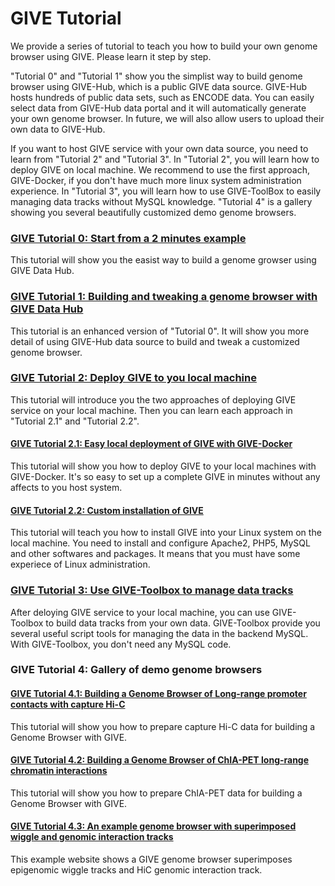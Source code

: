 # GIVE Tutorial
We provide a series of tutorial to teach you how to build your own genome browser using GIVE. Please learn it step by step.

"Tutorial 0" and "Tutorial 1" show you the simplist way to build genome browser using GIVE-Hub, which is a public GIVE data source. GIVE-Hub hosts hundreds of public data sets, such as ENCODE data. You can easily select data from GIVE-Hub data portal and it will automatically generate your own genome browser. In future, we will also allow users to upload their own data to GIVE-Hub.

If you want to host GIVE service with your own data source, you need to learn from "Tutorial 2" and "Tutorial 3". In "Tutorial 2", you will learn how to deploy GIVE on local machine. We recommend to use the first approach, GIVE-Docker, if you don't have much more linux system administration experience. In "Tutorial 3", you will learn how to use GIVE-ToolBox to easily managing data tracks without MySQL knowledge.
"Tutorial 4" is a gallery showing you several beautifully customized demo genome browsers.

### [GIVE Tutorial 0: Start from a 2 minutes example](0-shortexample.md)
This tutorial will show you the easist way to build a genome growser using GIVE Data Hub.

### [GIVE Tutorial 1: Building and tweaking a genome browser with GIVE Data Hub](1-GIVE-Hub.md)
This tutorial is an enhanced version of "Tutorial 0". It will show you more detail of using GIVE-Hub data source to build and tweak a customized genome browser.

### [GIVE Tutorial 2: Deploy GIVE to you local machine](2-deploy.md)
This tutorial will introduce you the two approaches of deploying GIVE service on your local machine. Then you can learn each approach in "Tutorial 2.1" and "Tutorial 2.2".

#### [GIVE Tutorial 2.1: Easy local deployment of GIVE with GIVE-Docker](2.1-GIVE-Docker.md)
This tutorial will show you how to deploy GIVE to your local machines with GIVE-Docker. It's so easy to set up a complete GIVE in minutes without any affects to you host system.

#### [GIVE Tutorial 2.2: Custom installation of GIVE](2.2-custom-installation.md)
This tutorial will teach you how to install GIVE into your Linux system on the local machine. You need to install and configure Apache2, PHP5, MySQL and other softwares and packages. It means that you must have some experiece of Linux administration.

### [GIVE Tutorial 3: Use GIVE-Toolbox to manage data tracks](3-GIVE-Toolbox.md)
After deloying GIVE service to your local machine, you can use GIVE-Toolbox to build data tracks from your own data. GIVE-Toolbox provide you several useful script tools for managing the data in the backend MySQL. With GIVE-Toolbox, you don't need any MySQL code.

### GIVE Tutorial 4: Gallery of demo genome browsers

#### [GIVE Tutorial 4.1: Building a Genome Browser of Long-range promoter contacts with capture Hi-C](../gallery/Demo1-captureHiC_promoter_contacts)
This tutorial will show you how to prepare capture Hi-C data for building a Genome Browser with GIVE.

#### [GIVE Tutorial 4.2: Building a Genome Browser of ChIA-PET long-range chromatin interactions](../gallery/Demo2-ENCODE2_ChIA-PET)
This tutorial will show you how to prepare ChIA-PET data for building a Genome Browser with GIVE.

#### [GIVE Tutorial 4.3: An example genome browser with superimposed wiggle and genomic interaction tracks](https://mcf7.givengine.org/)
This example website shows a GIVE genome browser superimposes epigenomic wiggle tracks and HiC genomic interaction track.
